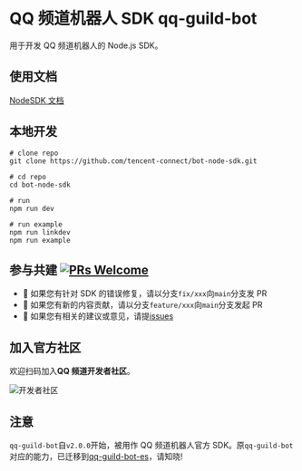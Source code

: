 # QQ 频道机器人 SDK qq-guild-bot

用于开发 QQ 频道机器人的 Node.js SDK。

## 使用文档

[NodeSDK 文档](https://bot.q.qq.com/wiki/develop/nodesdk/)

## 本地开发

```shell
# clone repo
git clone https://github.com/tencent-connect/bot-node-sdk.git

# cd repo
cd bot-node-sdk

# run
npm run dev

# run example
npm run linkdev
npm run example
```

## 参与共建 [![PRs Welcome](https://img.shields.io/badge/PRs-welcome-brightgreen.svg?style=flat-square)](http://makeapullrequest.com)

- 👏 如果您有针对 SDK 的错误修复，请以分支`fix/xxx`向`main`分支发 PR
- 👏 如果您有新的内容贡献，请以分支`feature/xxx`向`main`分支发起 PR
- 👏 如果您有相关的建议或意见，请提[issues](https://github.com/tencent-connect/bot-node-sdk/issues)

## 加入官方社区

欢迎扫码加入**QQ 频道开发者社区**。

![开发者社区](https://mpqq.gtimg.cn/privacy/qq_guild_developer.png)

## 注意

`qq-guild-bot`自`v2.0.0`开始，被用作 QQ 频道机器人官方 SDK。原`qq-guild-bot`对应的能力，已迁移到[qq-guild-bot-es](https://www.npmjs.com/package/qq-guild-bot-es)，请知晓!

